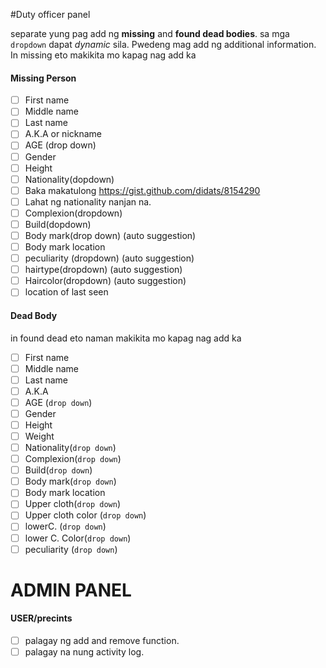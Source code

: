 #Duty officer panel

separate yung pag add ng **missing** and **found dead bodies**.
sa mga `dropdown` dapat *dynamic* sila. Pwedeng mag add ng additional information.
In missing eto makikita mo kapag nag add ka

#### Missing Person 

- [ ] First name
- [ ] Middle name
- [ ] Last name
- [ ] A.K.A or nickname
- [ ] AGE (drop down)
- [ ] Gender
- [ ] Height
- [ ] Nationality(dopdown)
- [ ] Baka makatulong https://gist.github.com/didats/8154290
- [ ] Lahat ng nationality nanjan na.
- [ ] Complexion(dropdown)
- [ ] Build(dopdown)
- [ ] Body mark(drop down) (auto suggestion)
- [ ] Body mark location
- [ ] peculiarity (dropdown) (auto suggestion)
- [ ] hairtype(dropdown) (auto suggestion)
- [ ] Haircolor(dropdown) (auto suggestion)
- [ ] location of last seen

#### Dead Body


in found dead eto naman makikita mo kapag nag add ka
- [ ] First name
- [ ] Middle name
- [ ] Last name
- [ ] A.K.A 
- [ ] AGE (`drop down`)
- [ ] Gender
- [ ] Height
- [ ] Weight
- [ ] Nationality(`drop down`)
- [ ] Complexion(`drop down`)
- [ ] Build(`drop down`)
- [ ] Body mark(`drop down`) 
- [ ] Body mark location
- [ ] Upper cloth(`drop down`)
- [ ] Upper cloth color (`drop down`)
- [ ] lowerC. (`drop down`)
- [ ] lower C. Color(`drop down`)
- [ ] peculiarity (`drop down`)

# ADMIN PANEL
#### USER/precints

- [ ] palagay ng add and remove function.
- [ ] palagay na nung activity log.

